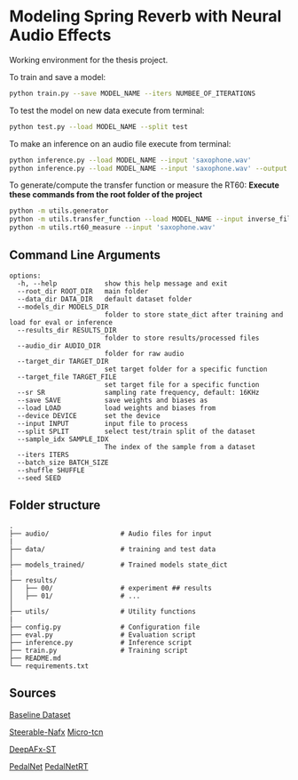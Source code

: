 # Modeling Spring Reverb with Neural Audio Effects

Working environment for the thesis project.

To train and save a model:

```bash
python train.py --save MODEL_NAME --iters NUMBEE_OF_ITERATIONS
```

To test the model on new data execute from terminal:

```bash
python test.py --load MODEL_NAME --split test
```

To make an inference on an audio file execute from terminal:

```bash
python inference.py --load MODEL_NAME --input 'saxophone.wav'
python inference.py --load MODEL_NAME --input 'saxophone.wav' --output 'saxophone_out.wav'
```

To generate/compute the transfer function or measure the RT60:
**Execute these commands from the root folder of the project**

```bash
python -m utils.generator 
python -m utils.transfer_function --load MODEL_NAME --input inverse_filter.wav
python -m utils.rt60_measure --input 'saxophone.wav'
```

## Command Line Arguments

```terminal
options:
  -h, --help            show this help message and exit
  --root_dir ROOT_DIR   main folder
  --data_dir DATA_DIR   default dataset folder
  --models_dir MODELS_DIR 
                        folder to store state_dict after training and load for eval or inference
  --results_dir RESULTS_DIR
                        folder to store results/processed files
  --audio_dir AUDIO_DIR
                        folder for raw audio
  --target_dir TARGET_DIR
                        set target folder for a specific function
  --target_file TARGET_FILE
                        set target file for a specific function
  --sr SR               sampling rate frequency, default: 16KHz
  --save SAVE           save weights and biases as
  --load LOAD           load weights and biases from
  --device DEVICE       set the device
  --input INPUT         input file to process
  --split SPLIT         select test/train split of the dataset
  --sample_idx SAMPLE_IDX
                        The index of the sample from a dataset
  --iters ITERS
  --batch_size BATCH_SIZE
  --shuffle SHUFFLE
  --seed SEED
 ```

## Folder structure

```terminal
.
├── audio/                  # Audio files for input
|  
├── data/                   # training and test data
│
├── models_trained/         # Trained models state_dict
|
├── results/
│   ├── 00/                 # experiment ## results
│   ├── 01/                 # ...
│
├── utils/                  # Utility functions
|
├── config.py               # Configuration file
├── eval.py                 # Evaluation script
├── inference.py            # Inference script
├── train.py                # Training script
├── README.md
└── requirements.txt

```

## Sources

[Baseline Dataset](https://zenodo.org/record/3746119)

[Steerable-Nafx](https://github.com/csteinmetz1/steerable-nafx)
[Micro-tcn](https://github.com/csteinmetz1/micro-tcn.git)

[DeepAFx-ST](https://github.com/adobe-research/DeepAFx-ST#style-evaluation)

[PedalNet](https://github.com/teddykoker/pedalnet)
[PedalNetRT](https://github.com/GuitarML/PedalNetRT)
